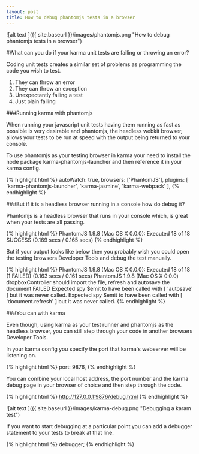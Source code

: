 ```yaml
---
layout: post
title: How to debug phantomjs tests in a browser
---
```



![alt text ]({{ site.baseurl }}/images/phantomjs.png "How to debug phantomjs tests in a browser")

#What can you do if your karma unit tests are failing or throwing an error?

Coding unit tests creates a similar set of problems as programming the code you wish to test.

1. They can throw an error
2. They can throw an exception
3. Unexpectantly failing a test
4. Just plain failing

###Running karma with phantomjs

When running your javascript unit tests having them running as fast as possible is very desirable and phantomjs, the headless webkit
browser, allows your tests to be run at speed with the output being returned to your console.

To use phantomjs as your testing browser in karma your need to install the node package karma-phantomjs-launcher and then reference it 
in your karma config.

{% highlight html %}
    autoWatch: true,
    browsers:  ['PhantomJS'],
    plugins: [
      'karma-phantomjs-launcher',
      'karma-jasmine',
      'karma-webpack'
    ],
{% endhighlight %}


###But if it is a headless browser running in a console how do debug it?

Phantomjs is a headless browser that runs in your console which, is great when your tests are all passing.

{% highlight html %}
PhantomJS 1.9.8 (Mac OS X 0.0.0): Executed 18 of 18 SUCCESS (0.169 secs / 0.165 secs)
{% endhighlight %}

But if your output looks like below then you probably wish you could open the testing browsers Developer Tools 
and debug the test manually.

{% highlight html %}
PhantomJS 1.9.8 (Mac OS X 0.0.0): Executed 18 of 18 (1 FAILED) (0.163 secs / 0.161 secs)
PhantomJS 1.9.8 (Mac OS X 0.0.0) dropboxController should import the file, refresh and autosave the document FAILED
        Expected spy $emit to have been called with [ 'autosave' ] but it was never called.
        Expected spy $emit to have been called with [ 'document.refresh' ] but it was never called.
{% endhighlight %}

###You can with karma

Even though, using karma as your test runner and phantomjs as the headless browser, you can still step through your 
code in another browsers Developer Tools.

In your karma config you specify the port that karma's webserver will be listening on.

{% highlight html %}
port:      9876,
{% endhighlight %}

You can combine your local host address, the port number and the karma debug page in your browser of choice and then step through the code.

{% highlight html %}
http://127.0.0.1:9876/debug.html
{% endhighlight %}

![alt text ]({{ site.baseurl }}/images/karma-debug.png "Debugging a karam test")

If you want to start debugging at a particular point you can add a debugger statement to your tests to break at that line.

{% highlight html %}
debugger;
{% endhighlight %}
